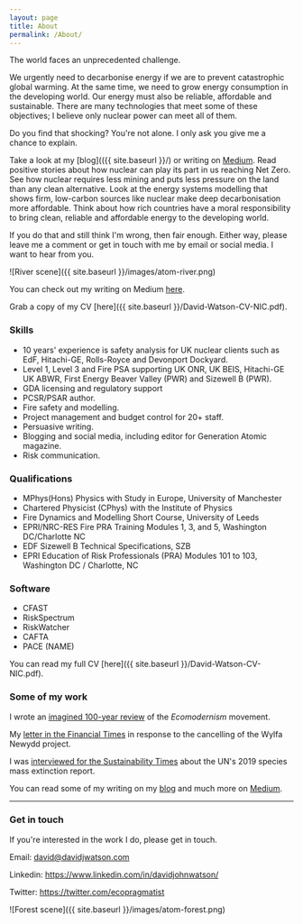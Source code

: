 ```yaml
---
layout: page
title: About
permalink: /About/
---
```


The world faces an unprecedented challenge. 

We urgently need to decarbonise energy if we are to prevent catastrophic global warming. At the same time, we need to grow energy consumption in the developing world. Our energy must also be reliable, affordable and sustainable. There are many technologies that meet some of these objectives; I believe only nuclear power can meet all of them. 

Do you find that shocking? You're not alone. I only ask you give me a chance to explain. 

Take a look at my [blog](({{ site.baseurl }}/) or writing on [Medium](https://medium.com/@DavidWatsonBlog). Read positive stories about how nuclear can play its part in us reaching Net Zero. See how nuclear requires less mining and puts less pressure on the land than any clean alternative. Look at the energy systems modelling that shows firm, low-carbon sources like nuclear make deep decarbonisation more affordable. Think about how rich countries have a moral responsibility to bring clean, reliable and affordable energy to the developing world. 

If you do that and still think I'm wrong, then fair enough. Either way, please leave me a comment or get in touch with me by email or social media. I want to hear from you.

![River scene]({{ site.baseurl }}/images/atom-river.png)

You can check out my writing on Medium [here](https://medium.com/@DavidWatsonBlog).

Grab a copy of my CV [here]({{ site.baseurl }}/David-Watson-CV-NIC.pdf).

### Skills

* 10 years' experience is safety analysis for UK nuclear clients such as EdF, Hitachi-GE, Rolls-Royce and Devonport Dockyard.
* Level 1, Level 3 and Fire PSA supporting UK ONR, UK BEIS, Hitachi-GE UK ABWR, First Energy Beaver Valley (PWR) and Sizewell B (PWR). 
* GDA licensing and regulatory support
* PCSR/PSAR author. 
* Fire safety and modelling.
* Project management and budget control for 20+ staff.
* Persuasive writing.
* Blogging and social media, including editor for Generation Atomic magazine.
* Risk communication.

### Qualifications

* MPhys(Hons) Physics with Study in Europe, University of Manchester
* Chartered Physicist (CPhys) with the Institute of Physics
* Fire Dynamics and Modelling Short Course, University of Leeds
* EPRI/NRC-RES Fire PRA Training Modules 1, 3, and 5, Washington DC/Charlotte NC
* EDF Sizewell B Technical Specifications, SZB
* EPRI Education of Risk Professionals (PRA) Modules 101 to 103, Washington DC / Charlotte, NC

### Software
* CFAST
* RiskSpectrum
* RiskWatcher
* CAFTA
* PACE (NAME)

You can read my full CV [here]({{ site.baseurl }}/David-Watson-CV-NIC.pdf).

### Some of my work

I wrote an [imagined 100-year review](https://medium.com/generation-atomic/2115-a-100-year-review-of-ecomodernism-43779c8f5d14) of the *Ecomodernism* movement.

My [letter in the Financial Times](https://www.ft.com/content/c68c8538-1a71-11e9-9e64-d150b3105d21) in response to the cancelling of the Wylfa Newydd project.

I was [interviewed for the Sustainability Times](https://www.sustainability-times.com/environmental-protection/un-mass-extinction-report-highlights-urgency-of-decarbonization/) about the UN's 2019 species mass extinction report.

You can read some of my writing on my [blog](http://davidjwatson.com/) and much more on [Medium](https://medium.com/@DavidWatsonBlog).

----

### Get in touch

If you're interested in the work I do, please get in touch.

Email: [david@davidjwatson.com](mailto:david@davidjwatson.com)

Linkedin: <https://www.linkedin.com/in/davidjohnwatson/>

Twitter: <https://twitter.com/ecopragmatist>

![Forest scene]({{ site.baseurl }}/images/atom-forest.png)
